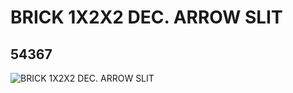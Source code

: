 # BRICK 1X2X2 DEC. ARROW SLIT
## 54367
![BRICK 1X2X2 DEC. ARROW SLIT](https://lc-www-live-s.legocdn.com/media/bricks/5/2/4279819.jpg)